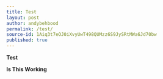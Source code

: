 ```yaml
---
title: Test
layout: post
author: andybehbood
permalink: /test/
source-id: 1Aiq3t7eOJ0iXvyUwT498QUMzz6S9JySRtMWa6Jd70bw
published: true
---
```

**Test**

**Is This Working**

